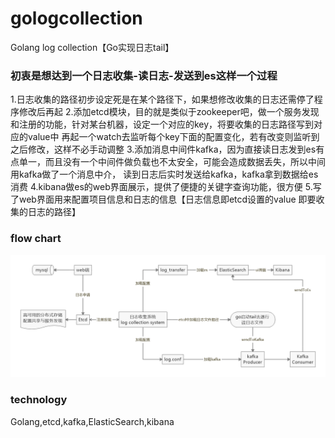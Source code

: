 # gologcollection
Golang log collection【Go实现日志tail】

### 初衷是想达到一个日志收集-读日志-发送到es这样一个过程

1.日志收集的路径初步设定死是在某个路径下，如果想修改收集的日志还需停了程序修改后再起
2.添加etcd模块，目的就是类似于zookeeper吧，做一个服务发现和注册的功能，针对某台机器，设定一个对应的key，将要收集的日志路径写到对应的value中
  再起一个watch去监听每个key下面的配置变化，若有改变则监听到之后修改，这样不必手动调整
3.添加消息中间件kafka，因为直接读日志发到es有点单一，而且没有一个中间件做负载也不太安全，可能会造成数据丢失，所以中间用kafka做了一个消息中介，
  读到日志后实时发送给kafka，kafka拿到数据给es消费
4.kibana做es的web界面展示，提供了便捷的关键字查询功能，很方便
5.写了web界面用来配置项目信息和日志的信息【日志信息即etcd设置的value 即要收集的日志的路径】


### flow chart

![](ER.png)

### technology
Golang,etcd,kafka,ElasticSearch,kibana




